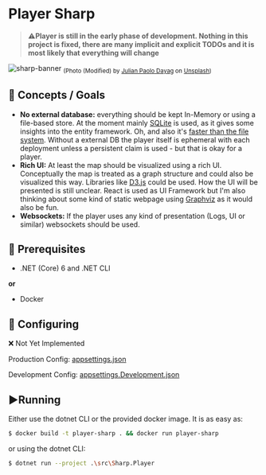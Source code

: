 ﻿# Player Sharp

> ⚠️**Player is still in the early phase of development. Nothing in this project is fixed, there are many implicit and explicit TODOs and it is most likely that everything will change**


![sharp-banner](https://user-images.githubusercontent.com/22715034/159367266-2bbd5630-496a-4f5e-b38b-5fd246125c9b.jpg)
<sub>(Photo (Modified) by <a href="https://unsplash.com/@wisdomsky?utm_source=unsplash&utm_medium=referral&utm_content=creditCopyText">Julian Paolo Dayag</a> on <a href="https://unsplash.com/?utm_source=unsplash&utm_medium=referral&utm_content=creditCopyText">Unsplash</a>)</sub>

## 🎯 Concepts / Goals
- **No external database:** everything should be kept In-Memory or using a file-based store. At the moment mainly [SQLite](https://www.sqlite.org/) is used, as it gives some insights into the entity framework. Oh, and also it's [faster than the file system](https://www.sqlite.org/fasterthanfs.html).
Without a external DB the player itself is ephemeral with each deployment unless a persistent claim is used - but that is okay for a player. 
- **Rich UI:** At least the map should be visualized using a rich UI. Conceptually the map is treated as a graph structure and could also be visualized this way. Libraries like [D3.js](https://d3js.org/) could be used. How the UI will be presented is still unclear. React is used as UI Framework but I'm also thinking about some kind of static webpage using [Graphviz](https://graphviz.org/) as it would also be fun. 
- **Websockets:** If the player uses any kind of presentation (Logs, UI or similar) websockets should be used.

## 🚩 Prerequisites
- .NET (Core) 6 and .NET CLI

**or**

- Docker

## 🔧 Configuring

❌ Not Yet Implemented

Production Config: [appsettings.json](./src/Sharp.Player/appsettings.json)

Development Config: [appsettings.Development.json](./src/Sharp.Player/appsettings.Development.json)

## ▶️Running

Either use the dotnet CLI or the provided docker image. It is as easy as:
```sh
$ docker build -t player-sharp . && docker run player-sharp
```
or using the dotnet CLI:
```sh
$ dotnet run --project .\src\Sharp.Player
```